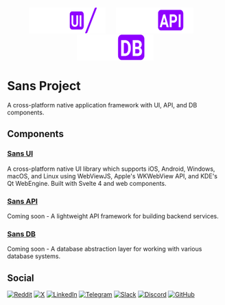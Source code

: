 <p align="center">
  <a href="./ui"><img src="ui/static/logos/ui/logo.sans-ui.white.svg" alt="Sans UI Logo" width="180" height="60" style="margin-right: 20px;" /></a>
  <a href="./api"><img src="ui/static/logos/api/logo.sans-api.white.svg" alt="Sans API Logo" width="180" height="60" style="margin-right: 20px;" /></a>
  <a href="./db"><img src="ui/static/logos/db/logo.sans-db.white.svg" alt="Sans DB Logo" width="180" height="60" /></a>
</p>

# Sans Project

A cross-platform native application framework with UI, API, and DB components.

## Components

### [Sans UI](./ui/README.md)

A cross-platform native UI library which supports iOS, Android, Windows, macOS, and Linux using WebViewJS, Apple's WKWebView API, and KDE's Qt WebEngine. Built with Svelte 4 and web components.

### [Sans API](./api/README.md)

Coming soon - A lightweight API framework for building backend services.

### [Sans DB](./db/README.md)

Coming soon - A database abstraction layer for working with various database systems.

## Social

[![Reddit](https://img.shields.io/badge/Reddit-FF4500?style=for-the-badge&logo=reddit&logoColor=white)](https://reddit.com/r/profullstack)
[![X](https://img.shields.io/badge/X-%23000000.svg?style=for-the-badge&logo=X&logoColor=white)](https://x.com/profullstack)
[![LinkedIn](https://img.shields.io/badge/linkedin-%230077B5.svg?style=for-the-badge&logo=linkedin&logoColor=white)](https://www.linkedin.com/company/profullstack/)
[![Telegram](https://img.shields.io/badge/Telegram-2CA5E0?style=for-the-badge&logo=telegram&logoColor=white)](https://t.me/profullstack)
[![Slack](https://img.shields.io/badge/Slack-4A154B?style=for-the-badge&logo=slack&logoColor=white)](https://flightclub.profullstack.com)
[![Discord](https://img.shields.io/badge/Discord-%235865F2.svg?style=for-the-badge&logo=discord&logoColor=white)](https://discord.gg/kQVRVfSEVE)
[![GitHub](https://img.shields.io/badge/github-%23121011.svg?style=for-the-badge&logo=github&logoColor=white)](https://github.com/profullstack/)
